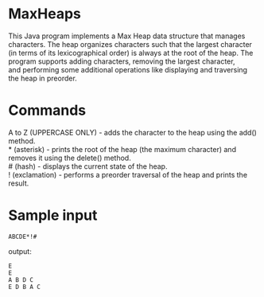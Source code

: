 # MaxHeaps

This Java program implements a Max Heap data structure that manages characters. The heap organizes characters such that the largest character <br>
(in terms of its lexicographical order) is always at the root of the heap. The program supports adding characters, removing the largest character, <br>
and performing some additional operations like displaying and traversing the heap in preorder.<br>

<h1>Commands</h1>
A to Z (UPPERCASE ONLY) - adds the character to the heap using the add() method.<br>
* (asterisk) - prints the root of the heap (the maximum character) and removes it using the delete() method.<br>
# (hash) - displays the current state of the heap.<br>
! (exclamation) - performs a preorder traversal of the heap and prints the result.<br>

<h1>Sample input</h1>

```
ABCDE*!#
```

output:

```
E
E 
A B D C 
E D B A C 
```
